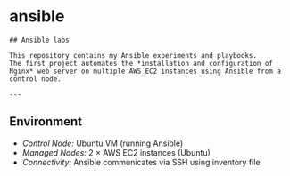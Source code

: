 # ansible

```
## Ansible labs

This repository contains my Ansible experiments and playbooks.  
The first project automates the *installation and configuration of Nginx* web server on multiple AWS EC2 instances using Ansible from a control node.  

---
```
## Environment 
- *Control Node:* Ubuntu VM (running Ansible)  
- *Managed Nodes:* 2 × AWS EC2 instances (Ubuntu)  
- *Connectivity:* Ansible communicates via SSH using inventory file  
```


